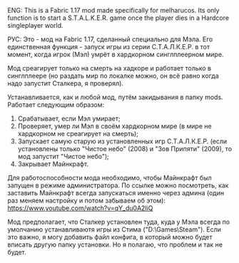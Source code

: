 ENG: This is a Fabric 1.17 mod made specifically for melharucos. Its only function is to start a S.T.A.L.K.E.R. game once the player dies in a Hardcore singleplayer world.

РУС: Это - мод на Fabric 1.17, сделанный специально для Мэла. Его единственная функция - запуск игры из серии С.Т.А.Л.К.Е.Р. в тот момент, когда игрок (Мэл) умрёт в хардкорном синглплеерном мире. 

Мод среагирует только на смерть на хадкоре и работает только в синглплеере (но раздать мир по локалке можно, он всё равно когда надо запустит Сталкера, я проверял).

Устанавливается, как и любой мод, путём закидывания в папку mods. Работает следующим образом:

1. Срабатывает, если Мэл умирает;
2. Проверяет, умер ли Мэл в своём хардкорном мире (в мире не хардкорном не среагирует на смерть);
3. Запускает самую старую из установленных игр С.Т.А.Л.К.Е.Р. (если установлены только "Чистое небо" (2008) и "Зов Припяти" (2009), то мод запустит "Чистое небо");
4. Закрывает Майнкрафт.

Для работоспособности мода необходимо, чтобы Майнкрафт был запущен в режиме администратора. По ссылке можно посмотреть, как заставить Майнкрафт всегда запускаться именно через админа (один раз меняем настройку и потом забываем об этом): https://www.youtube.com/watch?v=qY_du0A2liQ

Мод предполагает, что Сталкер установлен туда, куда у Мэла всегда по умолчанию устанавливаютя игры из Стима ("D:\Games\Steam"). Если это важно, я могу добавить файл конфига, в который можно будет вписать другую папку установки. Но я полагаю, что проблем и так не будет.
